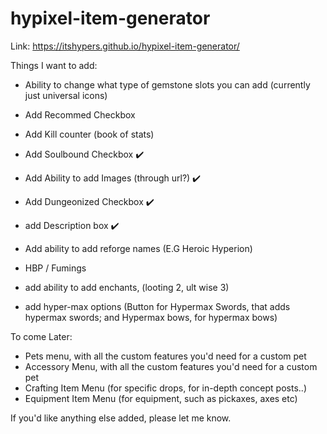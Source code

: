 # hypixel-item-generator

Link:
https://itshypers.github.io/hypixel-item-generator/

Things I want to add:

- Ability to change what type of gemstone slots you can add (currently just universal icons)

- Add Recommed Checkbox
- Add Kill counter (book of stats)
- Add Soulbound Checkbox ✔️
- Add Ability to add Images (through url?) ✔️
- Add Dungeonized Checkbox ✔️
- add Description box ✔️
- Add ability to add reforge names (E.G Heroic Hyperion)
- HBP / Fumings
- add ability to add enchants, (looting 2, ult wise 3)
- add hyper-max options (Button for Hypermax Swords, that adds hypermax swords; and Hypermax bows, for hypermax bows)

To come Later:

- Pets menu, with all the custom features you'd need for a custom pet
- Accessory Menu, with all the custom features you'd need for a custom pet
- Crafting Item Menu (for specific drops, for in-depth concept posts..)
- Equipment Item Menu (for equipment, such as pickaxes, axes etc)

If you'd like anything else added, please let me know.
